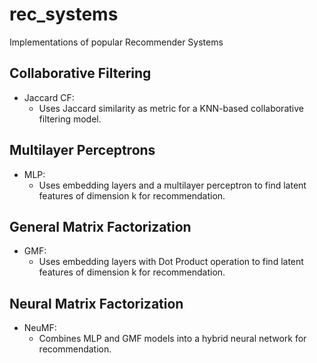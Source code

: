 # rec_systems
Implementations of popular Recommender Systems
## Collaborative Filtering
- Jaccard CF:
    - Uses Jaccard similarity as metric for a KNN-based collaborative filtering model.
## Multilayer Perceptrons 
- MLP:
    - Uses embedding layers and a multilayer perceptron to find latent features of dimension k for recommendation.
## General Matrix Factorization 
- GMF:
    - Uses embedding layers with Dot Product operation to find latent features of dimension k for recommendation.
## Neural Matrix Factorization 
- NeuMF:
    - Combines MLP and GMF models into a hybrid neural network for recommendation.
